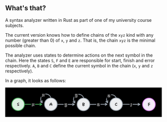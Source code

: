 ## What's that?

A syntax analyzer written in Rust as part of one of my university course subjects.

The current version knows how to define chains of the `xyz` kind with any number (greater than 0) of `x`, `y` and `z`.
That is, the chain `xyz` is the minimal possible chain.

The analyzer uses states to determine actions on the next symbol in the chain.
Here the states `S`, `F` and `E` are responsible for start, finish and error respectively.
`A`, `B` and `C` define the current symbol in the chain (`x`, `y` and `z` respectively).

In a graph, it looks as follows:

![graph](docs/graph.png)
